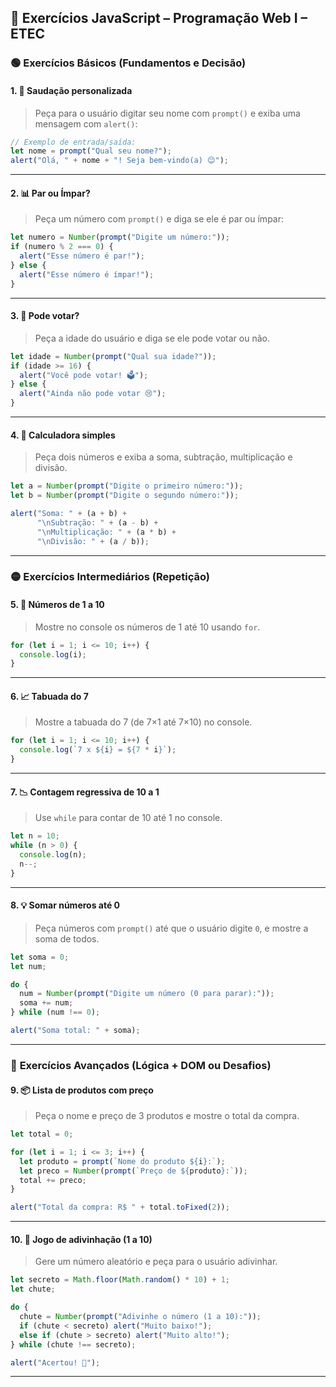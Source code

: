 ## 🧠 Exercícios JavaScript – Programação Web I – ETEC

### 🟢 **Exercícios Básicos (Fundamentos e Decisão)**

#### 1. 👋 Saudação personalizada

> Peça para o usuário digitar seu nome com `prompt()` e exiba uma mensagem com `alert()`:

```js
// Exemplo de entrada/saída:
let nome = prompt("Qual seu nome?");
alert("Olá, " + nome + "! Seja bem-vindo(a) 😊");
```

---

#### 2. 📊 Par ou Ímpar?

> Peça um número com `prompt()` e diga se ele é par ou ímpar:

```js
let numero = Number(prompt("Digite um número:"));
if (numero % 2 === 0) {
  alert("Esse número é par!");
} else {
  alert("Esse número é ímpar!");
}
```

---

#### 3. 🎂 Pode votar?

> Peça a idade do usuário e diga se ele pode votar ou não.

```js
let idade = Number(prompt("Qual sua idade?"));
if (idade >= 16) {
  alert("Você pode votar! 🗳️");
} else {
  alert("Ainda não pode votar 😢");
}
```

---

#### 4. 🧮 Calculadora simples

> Peça dois números e exiba a soma, subtração, multiplicação e divisão.

```js
let a = Number(prompt("Digite o primeiro número:"));
let b = Number(prompt("Digite o segundo número:"));

alert("Soma: " + (a + b) +
      "\nSubtração: " + (a - b) +
      "\nMultiplicação: " + (a * b) +
      "\nDivisão: " + (a / b));
```

---

### 🟡 **Exercícios Intermediários (Repetição)**

#### 5. 🔢 Números de 1 a 10

> Mostre no console os números de 1 até 10 usando `for`.

```js
for (let i = 1; i <= 10; i++) {
  console.log(i);
}
```

---

#### 6. 📈 Tabuada do 7

> Mostre a tabuada do 7 (de 7×1 até 7×10) no console.

```js
for (let i = 1; i <= 10; i++) {
  console.log(`7 x ${i} = ${7 * i}`);
}
```

---

#### 7. 📉 Contagem regressiva de 10 a 1

> Use `while` para contar de 10 até 1 no console.

```js
let n = 10;
while (n > 0) {
  console.log(n);
  n--;
}
```

---

#### 8. 💡 Somar números até 0

> Peça números com `prompt()` até que o usuário digite `0`, e mostre a soma de todos.

```js
let soma = 0;
let num;

do {
  num = Number(prompt("Digite um número (0 para parar):"));
  soma += num;
} while (num !== 0);

alert("Soma total: " + soma);
```

---

### 🔴 **Exercícios Avançados (Lógica + DOM ou Desafios)**

#### 9. 📦 Lista de produtos com preço

> Peça o nome e preço de 3 produtos e mostre o total da compra.

```js
let total = 0;

for (let i = 1; i <= 3; i++) {
  let produto = prompt(`Nome do produto ${i}:`);
  let preco = Number(prompt(`Preço de ${produto}:`));
  total += preco;
}

alert("Total da compra: R$ " + total.toFixed(2));
```

---

#### 10. 🧠 Jogo de adivinhação (1 a 10)

> Gere um número aleatório e peça para o usuário adivinhar.

```js
let secreto = Math.floor(Math.random() * 10) + 1;
let chute;

do {
  chute = Number(prompt("Adivinhe o número (1 a 10):"));
  if (chute < secreto) alert("Muito baixo!");
  else if (chute > secreto) alert("Muito alto!");
} while (chute !== secreto);

alert("Acertou! 🎯");
```

---


